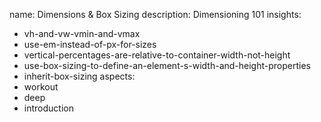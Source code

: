 name: Dimensions & Box Sizing
description: Dimensioning 101
insights:
  - vh-and-vw-vmin-and-vmax
  - use-em-instead-of-px-for-sizes
  - vertical-percentages-are-relative-to-container-width-not-height
  - use-box-sizing-to-define-an-element-s-width-and-height-properties
  - inherit-box-sizing
aspects:
  - workout
  - deep
  - introduction
